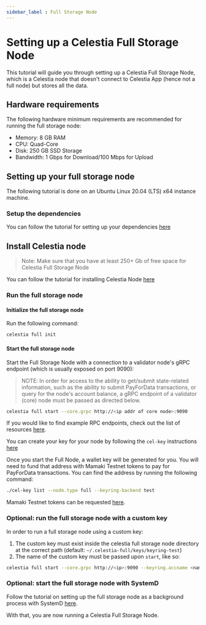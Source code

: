 ```yaml
---
sidebar_label : Full Storage Node
---
```


# Setting up a Celestia Full Storage Node

This tutorial will guide you through setting up a Celestia Full Storage
Node, which is a Celestia node that doesn't connect to Celestia App
(hence not a full node) but stores all the data.

## Hardware requirements

The following hardware minimum requirements are recommended for running
the full storage node:

* Memory: 8 GB RAM
* CPU: Quad-Core
* Disk: 250 GB SSD Storage
* Bandwidth: 1 Gbps for Download/100 Mbps for Upload

## Setting up your full storage node

The following tutorial is done on an Ubuntu Linux 20.04 (LTS) x64 instance machine.

### Setup the dependencies

You can follow the tutorial for setting up your dependencies [here](../developers/environment.mdx)

## Install Celestia node

> Note: Make sure that you have at least 250+ Gb of free space for
  Celestia Full Storage Node

You can follow the tutorial for installing Celestia Node [here](../developers/celestia-node.mdx)

### Run the full storage node

#### Initialize the full storage node

Run the following command:

```sh
celestia full init
```

#### Start the full storage node

Start the Full Storage Node with a connection to a validator node's gRPC endpoint
(which is usually exposed on port 9090):

> NOTE: In order for access to the ability to get/submit state-related
  information, such as the ability to submit PayForData transactions,
  or query for the node's account balance, a gRPC endpoint of a validator
  (core) node must be passed as directed below.

```sh
celestia full start --core.grpc http://<ip addr of core node>:9090
```

If you would like to find example RPC endpoints, check out the list of
resources [here](./mamaki-testnet.md#rpc-endpoints).

You can create your key for your node by following the `cel-key` instructions [here](./keys.md)

Once you start the Full Node, a wallet key will be generated for you.
You will need to fund that address with Mamaki Testnet tokens to pay for
PayForData transactions.
You can find the address by running the following command:

```sh
./cel-key list --node.type full --keyring-backend test
```

Mamaki Testnet tokens can be requested [here](./mamaki-testnet.md#mamaki-testnet-faucet).

### Optional: run the full storage node with a custom key

In order to run a full storage node using a custom key:

1. The custom key must exist inside the celestia full storage node directory
   at the correct path (default: `~/.celestia-full/keys/keyring-test`)
2. The name of the custom key must be passed upon `start`, like so:

```sh
celestia full start --core.grpc http://<ip>:9090 --keyring.accname <name_of_custom_key>
```

### Optional: start the full storage node with SystemD

Follow the tutorial on setting up the full storage node as a background
process with SystemD [here](./systemd.md#celestia-full-storage-node).

With that, you are now running a Celestia Full Storage Node.
